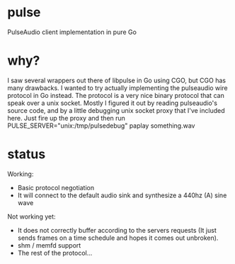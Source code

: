 # pulse
PulseAudio client implementation in pure Go

# why?
I saw several wrappers out there of libpulse in Go using CGO, but CGO has many drawbacks. I wanted to try actually implementing the pulseaudio wire protocol in Go instead. The protocol is a very nice binary protocol that can speak over a unix socket. Mostly I figured it out by reading pulseaudio's source code, and by a little debugging unix socket proxy that I've included here. Just fire up the proxy and then run PULSE_SERVER="unix:/tmp/pulsedebug" paplay something.wav

# status

Working:
- Basic protocol negotiation
- It will connect to the default audio sink and synthesize a 440hz (A) sine wave

Not working yet:
- It does not correctly buffer according to the servers requests (It just sends frames on a time schedule and hopes it comes out unbroken).
- shm / memfd support
- The rest of the protocol...
